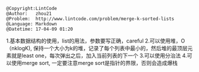 ```
@Copyright:LintCode
@Author:   zhou21
@Problem:  http://www.lintcode.com/problem/merge-k-sorted-lists
@Language: Markdown
@Datetime: 17-04-09 01:20
```

1.基本数据结构的使用，list的用法，参数要写正确，careful
2.可以使用堆，O（nklogK), 保持一个大小为k的堆，记录了每个列表中最小的，然后堆的最顶层元素就是least one，每次弹出之后，加入当前列表的下一个
3.可以使用分治法
4.可以使用merge sort, 一定要注意merge sort是指针的界限，否则会造成爆栈